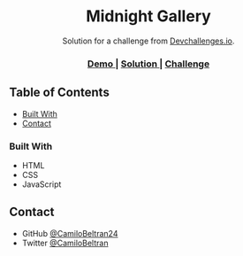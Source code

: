 <!-- Please update value in the {}  -->

<h1 align="center">Midnight Gallery</h1>

<div align="center">
   Solution for a challenge from  <a href="http://devchallenges.io" target="_blank">Devchallenges.io</a>.
</div>

<div align="center">
  <h3>
    <a href="https://gallery-challenge.vercel.app/">
      Demo
    </a>
    <span> | </span>
    <a href="https://github.com/CamiloBeltran24/gallery-challenge">
      Solution
    </a>
    <span> | </span>
    <a href="https://devchallenges.io/challenges/gcbWLxG6wdennelX7b8I">
      Challenge
    </a>
  </h3>
</div>

<!-- TABLE OF CONTENTS -->

## Table of Contents

- [Built With](#built-with)
- [Contact](#contact)

### Built With

- HTML
- CSS
- JavaScript

## Contact

- GitHub [@CamiloBeltran24](https://github.com/CamiloBeltran24)
- Twitter [@CamiloBeltran](https://{twitter.com/your-username})
